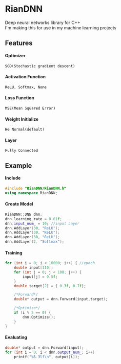 # RianDNN
Deep neural networks library for C++ <br/>
I'm making this for use in my machine learning projects

## Features

#### Optimizer
	SGD(Stochastic gradient descent)
#### Activation Function
	ReLU, Softmax, None
#### Loss Function
	MSE(Mean Squared Error)
#### Weight Initialize
	He Normal(default)
#### Layer
	Fully Connected

## Example

#### Include

```cpp
#include "RianDNN/RianDNN.h"
using namespace RianDNN;
```

#### Create Model

```cpp
RianDNN::DNN dnn;
dnn.learning_rate = 0.01f;
dnn.input_num_ = 10; //input Layer
dnn.AddLayer(30, "ReLU");
dnn.AddLayer(30, "ReLU");
dnn.AddLayer(30, "ReLU");
dnn.AddLayer(2, "Softmax");
```

#### Training

```cpp
for (int i = 0; i < 10000; i++) { //epoch
	double input[110];
	for (int j = 0; j < 100; j++) {
		input[j] = 0.5f;
	}
	double target[2] = { 0.3f, 0.7f};

	/*Forward*/
	double* output = dnn.Forward(input,target);

	/*Optimize*/
	if (i % 5 == 0) {
		dnn.Optimize();
	}
}
```


#### Evaluating

```cpp
double* output = dnn.Forward(input);
for (int i = 0; i < dnn.output_num_; i++)
	printf("%5.3lf\n", output[i]);
```
